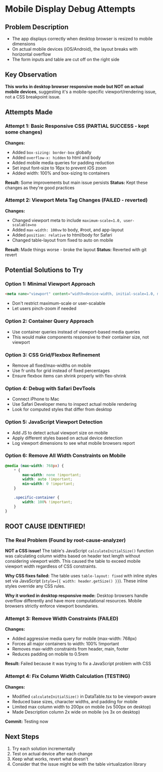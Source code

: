 # Mobile Display Debug Attempts

## Problem Description
- The app displays correctly when desktop browser is resized to mobile dimensions
- On actual mobile devices (iOS/Android), the layout breaks with horizontal overflow
- The form inputs and table are cut off on the right side

## Key Observation
**This works in desktop browser responsive mode but NOT on actual mobile devices**, suggesting it's a mobile-specific viewport/rendering issue, not a CSS breakpoint issue.

## Attempts Made

### Attempt 1: Basic Responsive CSS (PARTIAL SUCCESS - kept some changes)
**Changes:**
- Added `box-sizing: border-box` globally
- Added `overflow-x: hidden` to html and body
- Added mobile media queries for padding reduction
- Set input font-size to 16px to prevent iOS zoom
- Added width: 100% and box-sizing to containers

**Result:** Some improvements but main issue persists
**Status:** Kept these changes as they're good practices

### Attempt 2: Viewport Meta Tag Changes (FAILED - reverted)
**Changes:**
- Changed viewport meta to include `maximum-scale=1.0, user-scalable=no`
- Added `max-width: 100vw` to body, #root, and app-layout
- Added `position: relative` to html/body for Safari
- Changed table-layout from fixed to auto on mobile

**Result:** Made things worse - broke the layout
**Status:** Reverted with git revert

## Potential Solutions to Try

### Option 1: Minimal Viewport Approach
```html
<meta name="viewport" content="width=device-width, initial-scale=1.0, minimum-scale=1.0">
```
- Don't restrict maximum-scale or user-scalable
- Let users pinch-zoom if needed

### Option 2: Container Query Approach
- Use container queries instead of viewport-based media queries
- This would make components responsive to their container size, not viewport

### Option 3: CSS Grid/Flexbox Refinement
- Remove all fixed/max-widths on mobile
- Use fr units for grid instead of fixed percentages
- Ensure flexbox items can shrink properly with flex-shrink

### Option 4: Debug with Safari DevTools
- Connect iPhone to Mac
- Use Safari Developer menu to inspect actual mobile rendering
- Look for computed styles that differ from desktop

### Option 5: JavaScript Viewport Detection
- Add JS to detect actual viewport size on mobile
- Apply different styles based on actual device detection
- Log viewport dimensions to see what mobile browsers report

### Option 6: Remove All Width Constraints on Mobile
```css
@media (max-width: 768px) {
    * {
        max-width: none !important;
        width: auto !important;
        min-width: 0 !important;
    }
    
    .specific-container {
        width: 100% !important;
    }
}
```

## ROOT CAUSE IDENTIFIED! 

### The Real Problem (Found by root-cause-analyzer)
**NOT a CSS issue!** The table's JavaScript `calculateInitialSize()` function was calculating column widths based on header text length without considering viewport width. This caused the table to exceed mobile viewport width regardless of CSS constraints.

**Why CSS fixes failed:** The table uses `table-layout: fixed` with inline styles set via JavaScript (`style={{ width: header.getSize() }}`). These inline styles override any CSS rules.

**Why it worked in desktop responsive mode:** Desktop browsers handle overflow differently and have more computational resources. Mobile browsers strictly enforce viewport boundaries.

### Attempt 3: Remove Width Constraints (FAILED)
**Changes:**
- Added aggressive media query for mobile (max-width: 768px)
- Forces all major containers to width: 100% !important
- Removes max-width constraints from header, main, footer
- Reduces padding on mobile to 0.5rem

**Result:** Failed because it was trying to fix a JavaScript problem with CSS

### Attempt 4: Fix Column Width Calculation (TESTING)
**Changes:**
- Modified `calculateInitialSize()` in DataTable.tsx to be viewport-aware
- Reduced base sizes, character widths, and padding for mobile
- Limited max column width to 200px on mobile (vs 500px on desktop)
- Made Description column 2x wide on mobile (vs 3x on desktop)

**Commit:** Testing now

## Next Steps
1. Try each solution incrementally
2. Test on actual device after each change
3. Keep what works, revert what doesn't
4. Consider that the issue might be with the table virtualization library